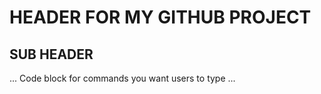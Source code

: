# HEADER FOR MY GITHUB PROJECT 
## SUB HEADER
...
Code block for commands you want users to type 
...
